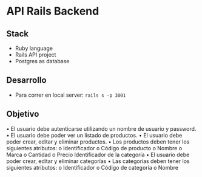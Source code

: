 # API Rails Backend

## Stack

- Ruby language
- Rails API project
- Postgres as database

## Desarrollo

- Para correr en local server: `rails s -p 3001 `


## Objetivo

•	El usuario debe autenticarse utilizando un nombre de usuario y password.
•	El usuario debe poder ver un listado de productos.
•	El usuario debe poder crear, editar y eliminar productos.
•	Los productos deben tener los siguientes atributos:
  o	Identificador
  o	Código de producto
  o	Nombre
  o	Marca
  o	Cantidad
  o	Precio
Identificador de la categoría
•	El usuario debe poder crear, editar y eliminar categorías
•	Las categorías deben tener los siguientes atributos:
  o	Identificador
  o	Código de categoría
  o	Nombre


